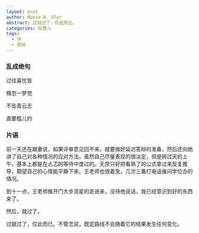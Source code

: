 ```yaml
---
layout: post
author: Moose W. Oler
abstract: 过就过了，仅此而已。
categories: 玩意儿
tags:
  - 诗
  - 答辩
---
```


### 乱成绝句

过往喜忧皆

倏忽一梦觉

不坠青云志

直要槛儿约

### 片语

前一天还在跟妻说，如果评审意见回不来，就要做好延迟答辩的准备，然后还向她讲了自己对各种情况的应对方法。虽然自己尽量表现的很淡定，但是转过天的上午，基本上都是在忐忑的等待中度过的。无奈只好把看熟了的公式拿过来反复推导，期望自己的心情能平静下来。王老师也很着急，几次三番打电话催问学位办的情况。

到十一点，王老师推开门大步流星的走进来，没待他说话，我已经意识到好的东西来了。

然后，就过了。

过就过了，仅此而已。不管怎说，既定路线不会随着它的结果发生任何变化。


